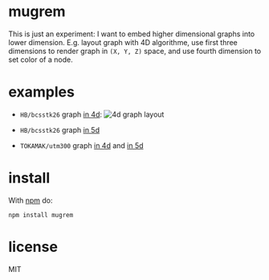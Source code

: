 # mugrem

This is just an experiment: I want to embed higher dimensional graphs into
lower dimension. E.g. layout graph with 4D algorithme, use first three dimensions
to render graph in `(X, Y, Z)` space, and use fourth dimension to set color of
a node.

# examples

* `HB/bcsstk26` graph [in 4d](https://anvaka.github.io/mugrem/index.html?dim=4&url=//s3.amazonaws.com/yasiv_uf/out/HB/bcsstk26/index.js):
![4d graph layout](http://i.imgur.com/CBxNtrG.gif)

* `HB/bcsstk26` graph [in 5d](https://anvaka.github.io/mugrem/index.html?dim=5&url=//s3.amazonaws.com/yasiv_uf/out/HB/bcsstk26/index.js)
* `TOKAMAK/utm300` graph [in 4d](https://anvaka.github.io/mugrem/index.html?dim=4&url=//s3.amazonaws.com/yasiv_uf/out/TOKAMAK/utm300/index.js)
and [in 5d](https://anvaka.github.io/mugrem/index.html?dim=5&url=//s3.amazonaws.com/yasiv_uf/out/TOKAMAK/utm300/index.js)

# install

With [npm](https://npmjs.org) do:

```
npm install mugrem
```

# license

MIT
